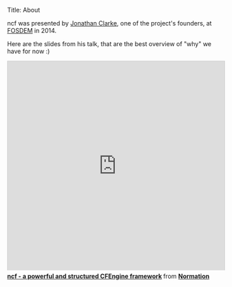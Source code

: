 Title: About

ncf was presented by [Jonathan Clarke](http://twitter.com/jooooooon42/), one of the project's founders, at [FOSDEM](https://fosdem.org/2014/schedule/event/ncf_abstracting_cfengines_complexity_provide_structured_powerful_framework/) in 2014.

Here are the slides from his talk, that are the best overview of "why" we have for now :)

<iframe src="http://www.slideshare.net/slideshow/embed_code/30700679?rel=0" width="597" height="486" frameborder="0" marginwidth="0" marginheight="0" scrolling="no" style="border:1px solid #CCC; border-width:1px 1px 0; margin-bottom:5px; max-width: 100%;" allowfullscreen> </iframe> <div style="margin-bottom:5px"> <strong> <a href="https://fr.slideshare.net/normation/ncf-a-powerful-and-structured-cfengine-framework" title="ncf - a powerful and structured CFEngine framework" target="_blank">ncf - a powerful and structured CFEngine framework</a> </strong> from <strong><a href="http://www.slideshare.net/normation" target="_blank">Normation</a></strong> </div>
